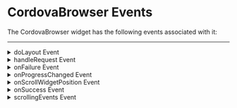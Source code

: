                                


CordovaBrowser Events
=====================

The CordovaBrowser widget has the following events associated with it:

* * *


<details close markdown="block"><summary>doLayout Event</summary>

* * *

This event is invoked for every widget when the widget position and dimensions are computed.

<b>Syntax</b>

```

doLayout()
```

<b>Read/Write</b>

Read + Write

<b>Remarks</b>

This event is invoked for all the widgets placed inside flex containers. This event is invoked in the order in which the widgets are added to the widget hierarchy and expect the frame property of the widget is calculated and available for use within this event.

This event is used to set the layout properties of child widgets in the relation to self and peer widgets whose layout is not yet performed.

The number of times this event invoked may vary per platform. It is not recommended to write business logic assuming that this function is invoked only once when there is a change in positional or dimensional properties. This event will not trigger when transformations are applied though widget is moved or scaled or rotated from its original location.

<b>Example</b>

```
//Sample code to set doLayout event callback to a button widget.
/*This code changes the top property of button2 and makes it appear below button1.*/
myForm.button1.doLayout=doLayoutButton1;


function doLayoutButton1(){
      
    myForm.button2.top = myForm.button1.frame.height;
}
```

<b>Platform Availability</b>

*   iOS
*   Android

* * *

</details>
<details close markdown="block"><summary>handleRequest Event</summary>

* * *

An event callback which gets invoked by the platform before CordovaBrowserwidget navigates to a new URL.

<b>Syntax</b>

```

handleRequest ()  
handleRequest (eventobject,params)
```

<b>Parameters</b>

eventobject

Optional. A unique Id that identifies the CordovaBrowserwidget.

params

Optional. An object that identifies the url parameters as key-values pair.

Following are the parameters of the object.

> **_originalURL \[String\]_ - Optional**
> 
> Specifies the original url.
> 
> **q_ueryParams\[Object\]_ - Optional**
> 
> Specifies the dictionary containing the query parameters passed to the URL as key, values in the dictionary.
> 
> **_requestMethod\[String\]_ - Optional** - Supported only on iOS
> 
> Specifies the request method type. Following are the available options:
> 
> > *   Constants.BROWSER\_REQUEST\_METHOD\_GET
> > *   Constants.BROWSER\_REQUEST\_METHOD\_POST
> 
> **_header\[JSObject\]_ - Optional** - Supported only on iOS
> 
> Specifies a dictionary containing all the HTTP header fields.

<b>Read/Write</b>

Write only

<b>Remarks</b>

This is useful in scenarios where the developer wants to keep track of the URLs that the CordovaBrowserfield navigates to. For example, in a payment flow (that is, being executed inside a CordovaBrowserwidget) on successful redirection to a payment confirmation page the developer would like to take the user to a new native form.

On iOS platform, whenever handleRequest is set to browser and request comes to CordovaBrowserwidget to load the url or.html, then before loading the content, handle request is called. Also, whenever a user selects any hyperlink then also handleRequest is called.

The return value from this function determines how the CordovaBrowserwidget handles the original request. If a false value is returned, then the CordovaBrowserwidget continues navigation to the original URL and if the true value is returned then the developer has to handle the request.

<b>Example</b>

```
//Sample call back for handleRequest event
function handleRequestCallback(browserWidget, params) {
    voltmx.print("handleRequest event triggered");
    voltmx.print("Original URL" + params["originalURL"]);
    voltmx.print("Request Method" + params["requestMethod"]);
    voltmx.print("Header" + JSON.stringify(params["header"]));

    //Ignore this request and continue loading other URLs.
    return false;
    //If false is returned, platform will load the originalurl in the CordovaBrowserwidget.
}

frmobj.brw1.handleRequest = handleRequestCallback
```

<b>Platform Availability</b>

*   iOS
*   Android

* * *

</details>
<details close markdown="block"><summary>onFailure Event</summary>

* * *

An event callback which gets invoked by the platform when the given request URL is failed to load the data.

<b>Syntax</b>

```

onFailure()
```

<b>Read/Write</b>

Read + Write

<b>Remarks</b>

This event is called only for the given request URL, but not for the subsequent web navigation request failures.

This event is also not called when [.htmlString](Browser_Properties.md.mdString) is set to the web widget.

<b>Example</b>

```
//Sample code to set onFailure event callback to a CordovaBrowser widget.

frmCBrowser.myCBrowser.onFailure=onFailureCallBck;  
function onFailureCallBck(browser) {
    alert("onFailure event triggered");
}  

```

For more information about defining an action sequence for this event, see _Event Editor_ in the _VoltMX Iris User Guide_.

<b>Platform Availability</b>

*   Available on all platforms except Desktop Web and SPA.

* * *

</details>
<details close markdown="block"><summary>onProgressChanged Event</summary>

* * *

The onProgressChanged callback event shows you the progress of the page loading in the CordovaBrowserWidget. The platform invokes the event when the page is loading.

<b>Syntax</b>

```

onProgressChanged()
```

<b>Read/Write</b>

Read + Write

<b>Remarks</b>

When you set the onProgressChanged event in the CordovaBrowserWidget, the progress value of the loading page is passed as a parameter to the callback.

<b>Example</b>

```
//Sample code to set onProgressChanged event callback to a CordovaBrowser widget.
function onProgessChangedCallback(progress) {
    alert("Progress value -" + progress);
}

//Creating the Browser. 

frmCBrowser.myCBrowser = onProgessChangedCallback;
```

<b>Platform Availability</b>

*   Available in the IDE
*   Available only on the Android platform.

* * *

</details>
<details close markdown="block"><summary>onScrollWidgetPosition Event</summary>

* * *

This event callback is invoked by the platform when the widget location position gets changed on scrolling. The onScrollWidgetPosition event returns the positional coordinates of the widget's location with respect to the screen (screenX and screenY) and the parent container (frameX and frameY). This event is invoked asynchronously, and is not available for FlexForm widget.

<b>Syntax</b>

```

onScrollWidgetPosition()
```


<b>Read/Write</b>

Read + Write

<b>Example</b>

```
var LabelWdg = new voltmx.ui.Label(basicConf, layoutConf, pspConf);
form.add(LabelWdg);
LabelWdg.onScrollWidgetPosition = onScrollWidgetPositionCallBack;

function onScrollWidgetPositionCallBack(wdg, screenX, screenY, frameX, frameY) { //wdg : Widget that is registered for onScrollWidgetPosition.
    /*screenX : Position of widget with respect to 
the screen's X - coordinates (after downsizing the navigation bar and status bar).*/
    /*screenY : Position of widget with respect to the screen's Y - 
coordinates (after downsizing the navigation bar and status bar).*/
    //frameX : Position of widget with respect to parent container's X- coordinates.
    //frameY : Position of widget with respect to parent container's Y- coordinates.
}
```

<b>Platform Availability</b>

*   Not Accessible from IDE
*   Android, iOS, SPA, and Windows

* * *

</details>
<details close markdown="block"><summary>onSuccess Event</summary>

* * *

An event callback which gets invoked by the platform when the given request URL is successful in loading the data.

<b>Syntax</b>

```

onSuccess()
```

<b>Read/Write</b>

Read + Write

<b>Remarks</b>

This event is called every time the page is loaded. This event is not called when [.htmlString](Browser_Properties.md.mdString) is set to the web widget.

This event gets called whenever the URL is loaded, or you navigate from one URL to another, or the browser URL internally redirects to another URL. This event is also called whenever the content is loaded, and when a URL contains any third party content using an iframe.

<b>Example</b>

```
//Sample code to set onSuccess event callback to a CordovaBrowser widget.

frmCBrowser.myCBrowser.onSuccess=onSuccessCallBck;  
function onSuccessCallBck(browser) {
    alert("onFailure event triggered");
}  

```

For more information about defining an action sequence for this event, see _Event Editor_ in the _VoltMX Iris User Guide_.

<b>Platform Availability</b>

*   iOS
*   Android

* * *

</details>
<details close markdown="block"><summary>scrollingEvents Event</summary>

* * *

Specifies the scrolling events which gets called when scrolling reaches beginning of the widget or end of the widget.

Following are the events and their callback signature:

> onReachingBegining: Gets called when scrolling reaches the beginning of the Browse widget.
> 
> <b>Syntax</b>
> 
> ```
onReachingBegining()  
> onReachingBegining(browser,scrollDirection)
``` 
> 
> onReachingEnd: Gets called when scrolling reaches the end of the Browse widget.
> 
> <b>Syntax</b>
> 
> ```
onReachingEnd()  
> onReachingEnd(browser,scrollDirection)
```

<b>Parameters</b>

browser - Optional

Handle to the widget reference.

scrollDirection - Optional

Specifies the direction in which the scroll box must scroll. Following are the available options:

> *   SCROLL\_VERTICAL: Specifies the CordovaBrowser widget must scroll vertical direction.
> *   SCROLL\_BOTH: Specifies the CordovaBrowser widget must scroll in both horizontal and vertical direction.

> > **_Note:_** To set the value through code, prefix the option with _constants._ such as _**constants.<option>**_ .

<b>Read/Write</b>

Read + Write

<b>Example</b>

```
//Sample callback function for onReachingBegining event under scrollingEvents.  
function onReachingBeginingCallBack(webwidget, scrollDirection) {
 alert("onReachingBegining event triggered");
}

//Sample callback function for onReachingEnd event under scrollingEvents.
function onReachingEndCallBack(webwidget, scrollDirection) {
 alert("onReachingEnd event triggered");
}  
//Sample code to set scrollingEvents Event for a CordovaBrowser widget.  
frmCBrowser.myCBrowser.scrollingEvents = {
 onReachingBegining: onReachingBeginingCallBCk,
 onReachingEnd: onReachingEndCallBck
}  

```

<b>Platform Availability</b>

*   Available on iPad platform.

* * *

</details>

